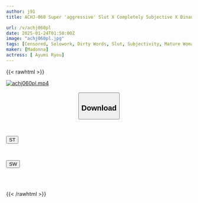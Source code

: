 ```yaml
---
author: j91
title: ACHJ-060 Super 'aggressive' Slut X Completely Subjective X Binaural Exclusive Hot Woman Looks Down On You And Uses Dirty Talk To The Extreme In A Subjective Way M-man Exclusive, Orgasmic Domination Masturbation Control JOI Aiyumi Ryo

url: /v/achj060pl
date: 2025-01-24T01:50:00Z
image: "achj060pl.jpg"
tags: [Censored, Solowork, Dirty Words, Slut, Subjectivity, Mature Woman, Masturbation Support, Long Boots	]
maker: [Madonna]
actress: [ Ayumi Ryou]
---
```



{{< rawhtml >}}

<div class="video" data-videoid="rk1mB0wZKzfbD8A">
    <a href="javascript:;">
        <img src="/v/achj060pl/achj060pl.jpg" width="WIDTH" height="HEIGHT" alt="achj060pl.mp4" loading="lazy">
    </a>
</div>

<script type="text/javascript" src="https://j91.asia/asset/on-demand-st.js"></script>

<br>
  <link rel="stylesheet" href="https://j91.asia/asset/bs5.css">
  
  <center>
  <button class="btn btn-primary" type="button" data-bs-toggle="collapse" data-bs-target=".multi-collapse" aria-expanded="false" aria-controls="multiCollapseExample1 multiCollapseExample2"><h2>Download</h2></button></center>
</p>
<div class="row">
  <div class="col">
    <div class="collapse multi-collapse" id="multiCollapseExample1">
      <div class="card card-body">
	      	      <br>
<div class="buttons">  
<p><a href="/v/achj060pl/st.html" target="_blank"><button class="btn-hover color-3"><i class="fa fa-download"></i> ST</button></a></p></div>
    </div>
  </div>
</div>
  <div class="col">
    <div class="collapse multi-collapse" id="multiCollapseExample2">
      <div class="card card-body">
	      <br>
<div class="buttons">
<p><a href="/v/achj060pl/sw.html" target="_blank"><button class="btn-hover color-2"><i class="fa fa-download"></i> SW</button></a></p></div>
<br><br>
      </div>
    </div>
  </div>
</div>

{{< /rawhtml >}}